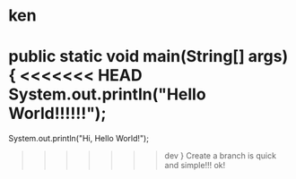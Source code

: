 # ken
public static void main(String[] args){
<<<<<<< HEAD
  System.out.println("Hello World!!!!!!");
=======
  System.out.println("Hi, Hello World!");
>>>>>>> dev
}
Create a branch is quick and simple!!!
ok!
